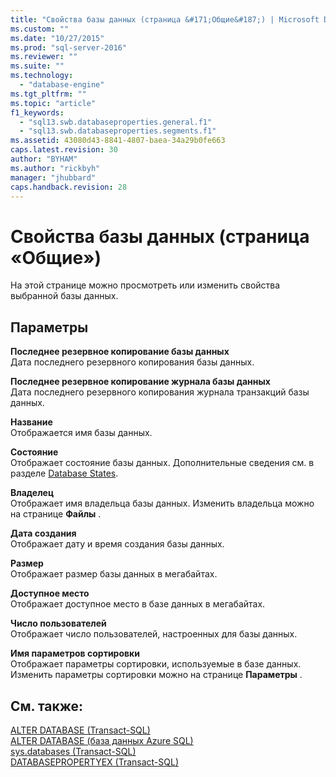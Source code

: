 ```yaml
---
title: "Свойства базы данных (страница &#171;Общие&#187;) | Microsoft Docs"
ms.custom: ""
ms.date: "10/27/2015"
ms.prod: "sql-server-2016"
ms.reviewer: ""
ms.suite: ""
ms.technology: 
  - "database-engine"
ms.tgt_pltfrm: ""
ms.topic: "article"
f1_keywords: 
  - "sql13.swb.databaseproperties.general.f1"
  - "sql13.swb.databaseproperties.segments.f1"
ms.assetid: 43080d43-8841-4807-baea-34a29b0fe663
caps.latest.revision: 30
author: "BYHAM"
ms.author: "rickbyh"
manager: "jhubbard"
caps.handback.revision: 28
---
```

# Свойства базы данных (страница &#171;Общие&#187;)
  На этой странице можно просмотреть или изменить свойства выбранной базы данных.  
  
## Параметры  
 **Последнее резервное копирование базы данных**  
 Дата последнего резервного копирования базы данных.  
  
 **Последнее резервное копирование журнала базы данных**  
 Дата последнего резервного копирования журнала транзакций базы данных.  
  
 **Название**  
 Отображается имя базы данных.  
  
 **Состояние**  
 Отображает состояние базы данных. Дополнительные сведения см. в разделе [Database States](../../relational-databases/databases/database-states.md).  
  
 **Владелец**  
 Отображает имя владельца базы данных. Изменить владельца можно на странице **Файлы** .  
  
 **Дата создания**  
 Отображает дату и время создания базы данных.  
  
 **Размер**  
 Отображает размер базы данных в мегабайтах.  
  
 **Доступное место**  
 Отображает доступное место в базе данных в мегабайтах.  
  
 **Число пользователей**  
 Отображает число пользователей, настроенных для базы данных.  
  
 **Имя параметров сортировки**  
 Отображает параметры сортировки, используемые в базе данных. Изменить параметры сортировки можно на странице **Параметры** .  
  
## См. также:  
 [ALTER DATABASE (Transact-SQL)](../../t-sql/statements/alter-database-transact-sql.md)   
 [ALTER DATABASE (база данных Azure SQL)](../../t-sql/statements/alter-database-azure-sql-database.md)   
 [sys.databases (Transact-SQL)](../../relational-databases/system-catalog-views/sys-databases-transact-sql.md)   
 [DATABASEPROPERTYEX (Transact-SQL)](../../t-sql/functions/databasepropertyex-transact-sql.md)  
  
  